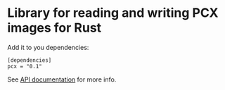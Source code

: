 Library for reading and writing PCX images for Rust
=======================

Add it to you dependencies:

    [dependencies]
    pcx = "0.1"

See [API documentation](https://docs.rs/pcx/0.1.1/pcx/) for more info.